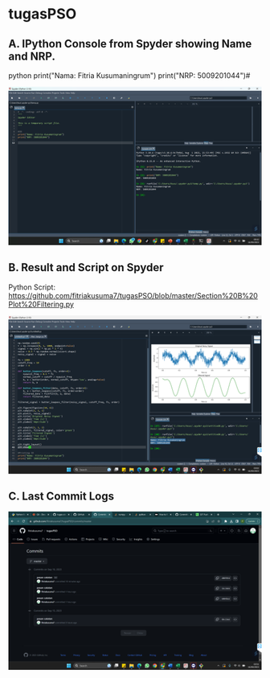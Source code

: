 # tugasPSO
## A. IPython Console from Spyder showing Name and NRP.
python
print("Nama: Fitria Kusumaningrum")
print("NRP: 5009201044")#


![image](https://github.com/fitriakusuma7/tugasPSO/blob/master/Section%20A%20Nama%20NRP%20Screenshot.png)

## B. Result and Script on Spyder
Python Script: https://github.com/fitriakusuma7/tugasPSO/blob/master/Section%20B%20Plot%20Filtering.py

![image](https://github.com/fitriakusuma7/tugasPSO/blob/master/Section%20B%20Plot%20Filtering.png)

## C. Last Commit Logs
![image](https://github.com/fitriakusuma7/tugasPSO/blob/master/Section%20C%20Last%20Commit%20Logs.png)
